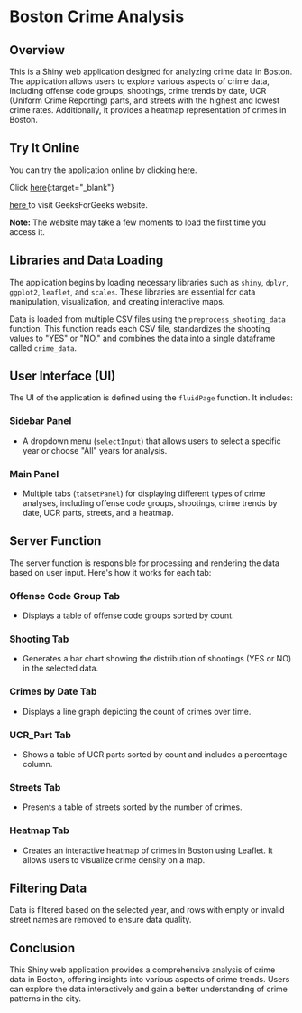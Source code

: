 # Boston Crime Analysis

## Overview

This is a Shiny web application designed for analyzing crime data in Boston. The application allows users to explore various aspects of crime data, including offense code groups, shootings, crime trends by date, UCR (Uniform Crime Reporting) parts, and streets with the highest and lowest crime rates. Additionally, it provides a heatmap representation of crimes in Boston.

## Try It Online

You can try the application online by clicking <a href="https://rashid01.shinyapps.io/crime/" target="_blank">here</a>.

Click [here](https://[www.geeksforgeeks.org/](https://rashid01.shinyapps.io/crime/)){:target="_blank"}

<a href="https://www.geeksforgeeks.org/" target="_blank">here </a> to visit GeeksForGeeks website.

**Note:** The website may take a few moments to load the first time you access it.

 
## Libraries and Data Loading

The application begins by loading necessary libraries such as `shiny`, `dplyr`, `ggplot2`, `leaflet`, and `scales`. These libraries are essential for data manipulation, visualization, and creating interactive maps.

Data is loaded from multiple CSV files using the `preprocess_shooting_data` function. This function reads each CSV file, standardizes the shooting values to "YES" or "NO," and combines the data into a single dataframe called `crime_data`.

## User Interface (UI)

The UI of the application is defined using the `fluidPage` function. It includes:

### Sidebar Panel

- A dropdown menu (`selectInput`) that allows users to select a specific year or choose "All" years for analysis.

### Main Panel

- Multiple tabs (`tabsetPanel`) for displaying different types of crime analyses, including offense code groups, shootings, crime trends by date, UCR parts, streets, and a heatmap.

## Server Function

The server function is responsible for processing and rendering the data based on user input. Here's how it works for each tab:

### Offense Code Group Tab

- Displays a table of offense code groups sorted by count.

### Shooting Tab

- Generates a bar chart showing the distribution of shootings (YES or NO) in the selected data.

### Crimes by Date Tab

- Displays a line graph depicting the count of crimes over time.

### UCR_Part Tab

- Shows a table of UCR parts sorted by count and includes a percentage column.

### Streets Tab

- Presents a table of streets sorted by the number of crimes.

### Heatmap Tab

- Creates an interactive heatmap of crimes in Boston using Leaflet. It allows users to visualize crime density on a map.

## Filtering Data

Data is filtered based on the selected year, and rows with empty or invalid street names are removed to ensure data quality.

## Conclusion

This Shiny web application provides a comprehensive analysis of crime data in Boston, offering insights into various aspects of crime trends. Users can explore the data interactively and gain a better understanding of crime patterns in the city.
